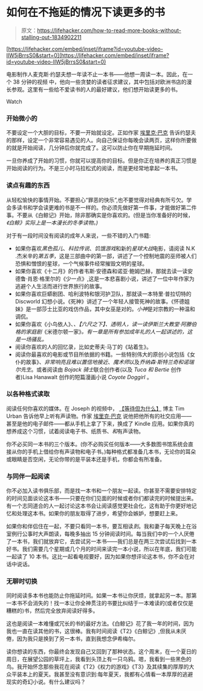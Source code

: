 # 如何在不拖延的情况下读更多的书

> 原文：<https://lifehacker.com/how-to-read-more-books-without-stalling-out-1834902211>

 [https://lifehacker.com/embed/inset/iframe?id=youtube-video-lIW5jBrrsS0&start=0](https://lifehacker.com/embed/inset/iframe?id=youtube-video-lIW5jBrrsS0&start=0) 

电影制作人麦克斯·约瑟夫想一年读不止一本书——他想一周读一本。因此，在一个 38 分钟的视频 中，他向一些贪婪的读者征求建议，其中包括对欧洲书店的漫长参观。这里有一些给不爱读书的人的最好建议，他们想开始读更多的书。

Watch

### **开始微小的**

不要设定一个大胆的目标，不要一开始就设定。正如作家 [埃里克·巴克](https://www.bakadesuyo.com/about/) 告诉约瑟夫的那样，设定一个非常容易遇见的人。向自己保证你每晚会读两页，这样你所要做的就是开始阅读，几分钟后你就完成了。这可以防止你在早期拖延时间。

一旦你养成了开始的习惯，你就可以提高你的目标。但是你正在培养的真正习惯是开始阅读的行为。不是三小时马拉松式的阅读，而是更经常地拿起一本书。

### **读点有趣的东西**

从轻松愉快的事情开始。不要担心“罪恶的快乐”,也不要觉得对经典有所亏欠。学会多读书和学会读更难的书是不一样的。你必须先做好第一件事，才能做好第二件事。不要从《白鲸记》开始，除非那确实是你喜欢的。(但是当你准备好的时候，*《白鲸》实际上是一本漫长的冬季读物。)*

对于有一段时间没有阅读的成年人来说，一些不错的入门书籍:

*   如果你喜欢*黑色孤儿*、*科拉传说*、*饥饿游戏*和新的*星球大战*电影，请阅读 N.K .杰米辛的*第五季*，这是三部曲中的第一部，讲述了一个控制地震的巫师被人们恐惧和憎恨的星球，一个气候事件经常摧毁文明的星球。
*   如果你喜欢《十二月》的作者韦斯·安德森和诺亚·鲍姆巴赫，那就去读一读安德鲁·肖恩·格里尔的《少一点》,这是一本悲喜剧小说，讲述了一位中年作家为逃避个人生活而进行世界旅行的故事。
*   如果你喜欢巨蟒剧团、哈利波特和银河护卫队，那就读一本特里·普拉切特的 Discworld 幻想小说。《死神》讲述了一个年轻人接管死神的故事。《怀德姐妹》是一部莎士比亚的戏仿作品，其中女巫是对的。*小神*是对宗教的一种温和调侃。
*   如果你喜欢《小鸟依人》、*、【六尺之下】、*透明人*，读一读伊斯兰大教堂·阿滕伯格的家庭剧*《米德尔顿一家》*。有一章是所有参加成年礼的人一起讲述的，这是一场骚乱。*
*   阅读你喜欢的人的回忆录，比如史蒂夫·马丁的《站着生》。
*   阅读你最喜欢的电影或节目所依据的书籍。一些特别伟大的原创小说包括《女仆的故事》、*非常响亮且难以置信地接近*、*魔术师*以及*乔纳森·斯特兰奇和诺瑞尔先生*。或者阅读由 *Bojack 骑士*联合创作者(以及 *Tuca 和 Bertie* 创作者)Lisa Hanawalt 创作的短篇漫画小说 *Coyote Doggirl* 。

### **以各种格式读取**

阅读任何你喜欢的媒体。在 Joseph 的视频中， [【等待但为什么】](https://waitbutwhy.com/) 博主 Tim Urban 告诉他早上听有声读物。作家 [埃里克·巴克](https://www.bakadesuyo.com/about/) 说他把他所有的社交应用——甚至是他的电子邮件——都从手机上拿了下来，换成了 Kindle 应用。如果你真的想养成这个习惯，试着阅读电子书、纸质书、*和*有声读物。

你不必买同一本书的三个版本。(你不必购买任何版本——大多数图书馆系统会直接从你的手机上借给你有声读物和电子书。)每种格式都准备几本书，无论你的耳朵或眼睛是否空闲，无论你带的是平装本还是手机，你都会有所准备。

### **与同伴一起阅读**

你不必加入读书俱乐部，而是找一本书和一个朋友一起读。你甚至不需要安排特定的时间见面谈论这本书——只要在你们见面的时候或者你们都读完的时候提出来。有一个志同道合的人一起讨论这本书会让阅读感觉更社会化，这有助于你更好地记忆和处理这本书。如果你的朋友取得了进步，希望你会嫉妒，想要赶上来。

如果你和伴侣住在一起，不要只看同一本书，要互相读*到*。我和妻子每天晚上在浴室例行公事时大声朗读，每晚多抽出 15 分钟阅读时间。每当我们中的一个人厌倦了一本书，我们就放弃它，去尝试另一本书——我们总是在两三次尝试后找到一本好书。我们需要几个星期或几个月的时间来读完一本小说，所以在年底，我们可能一起读了 10 本书。这比一起看电视要好，因为如果你想评论这本书，你不会在对话中说话。

### **无聊时切换**

同时阅读多本书也能防止你拖延时间。如果一本书让你厌烦，就拿起另一本。那第一本书不会消失的！找一本让你全神贯注的书要比纠结于一本难读的(或者仅仅是糟糕的)书，然后完全放弃阅读好得多。

这也是阅读一本难懂或冗长的书的最好方法。《白鲸记》花了我一年的时间，因为我也一直在读其他的书，这很棒。我有时间阅读《T2》《白鲸记》,但我从未厌倦，因为我只是换到了另一本书，直到我想念伊希梅尔。

读你想读的东西，你最终会发现自己又回到了那种状态。这个周末，在一个夏日的周日，在展望公园的草坪上，我看到头顶上有一只乌鸦。嗯，我看到一些黑色的鸟。我开始怀念那些我花在阅读《T2》《权力的游戏》《T3》及其续集的厚厚的大众平装本上的夏天。我甚至没有意识到:每年夏天，我都有心情看一本厚厚的逃避现实的奇幻小说。有什么建议吗？